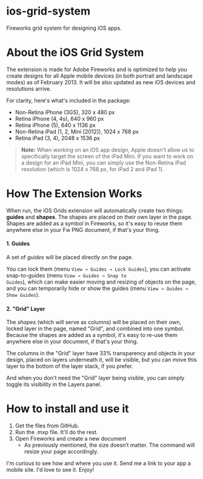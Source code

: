 ios-grid-system
===============

Fireworks grid system for designing iOS apps.

About the iOS Grid System
===============

The extension is made for Adobe Fireworks and is optimized to help you create designs for all Apple mobile devices (in both portrait and landscape modes) as of February 2013. It will be also updated as new iOS devices and resolutions arrive.

For clarity, here's what's included in the package:

  - Non-Retina iPhone (3GS), 320 x 480 px
  - Retina iPhone (4, 4s), 640 x 960 px
  - Retina iPhone (5), 640 x 1136 px
  - Non-Retina iPad (1, 2, Mini [2012]), 1024 x 768 px
  - Retina iPad (3, 4), 2048 x 1536 px

>**Note:** When working on an iOS app design, Apple doesn't allow us to specifically target the screen of the iPad Mini. If you want to work on a design for an iPad Mini, you can simply use the Non-Retina iPad resolution (which is 1024 x 768 px, for iPad 2 and iPad 1).



How The Extension Works
===============

When run, the iOS Grids extension will automatically create two things: **guides** and **shapes**. The shapes are placed on their own layer in the page. Shapes are added as a symbol in Fireworks, so it's easy to reuse them anywhere else in your Fw PNG document, if that's your thing.

<h4>1. Guides</h4>

A set of <em>guides</em> will be placed directly on the page.

You can lock them (menu <code>View &rarr; Guides &rarr; Lock Guides</code>), you can activate snap-to-guides (menu <code>View &rarr; Guides &rarr; Snap to Guides</code>), which can make easier moving and resizing of objects on the page, and you can temporarily hide or show the guides (menu <code>View &rarr; Guides &rarr; Show Guides</code>).


<h4>2. "Grid" Layer</h4>

The <em>shapes</em> (which will serve as columns) will be placed on their own, locked layer in the page, named "Grid", and combined into one symbol. Because the shapes are added as a symbol, it's easy to re-use them anywhere else in your document, if that's your thing.

The columns in the "Grid" layer have 33% transparency and objects in your design, placed on layers underneath it, will be visible, but you can move this layer to the bottom of the layer stack, if you prefer.

And when you don't need the "Grid" layer being visible, you can simply toggle its visibility in the Layers panel.

How to install and use it
===============

1. Get the files from GitHub.
2. Run the .mxp file. It'll do the rest.
3. Open Fireworks and create a new document
	- As previously mentioned, the size doesn’t matter. The command will resize your page accordingly.

I'm curious to see how and where you use it. Send me a link to your app a mobile site. I'd love to see it. Enjoy!
